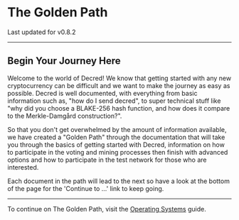 # **The Golden Path**

Last updated for v0.8.2

---

## Begin Your Journey Here

Welcome to the world of Decred! We know that getting started with any new cryptocurrency
can be difficult and we want to make the journey as easy as possible. Decred is well
documented, with everything from basic information such as, "how do I send decred", to
super technical stuff like "why did you choose a BLAKE-256 hash function, and how does
it compare to the Merkle-Damgård construction?".

So that you don't get overwhelmed by the amount of information available, we have created
a "Golden Path" through the documentation that will take you through the basics of getting
started with Decred, information on how to participate in the voting and mining processes
then finish with advanced options and how to participate in the test network for those
who are interested. 

Each document in the path will lead to the next so have a look at the bottom of the page
for the 'Continue to ...' link to keep going.

---

To continue on The Golden Path, visit the [Operating Systems](/getting-started/operating-systems.md) guide.